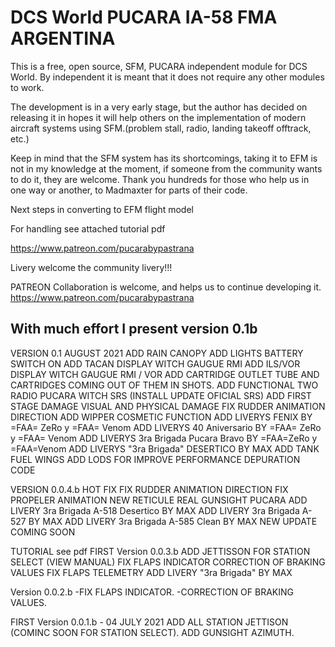 # DCS World PUCARA IA-58 FMA ARGENTINA

This is a free, open source, SFM, PUCARA independent module for DCS World. By independent it is meant that it does not require any other modules to work.

The development is in a very early stage, but the author has decided on releasing it in hopes it will help others on the implementation of modern aircraft systems using SFM.(problem stall, radio, landing takeoff offtrack, etc.)

Keep in mind that the SFM system has its shortcomings, taking it to EFM is not in my knowledge at the moment, if someone from the community wants to do it, they are welcome.
Thank you hundreds for those who help us in one way or another, to Madmaxter for parts of their code.

Next steps in converting to EFM flight model



For handling see attached tutorial pdf


https://www.patreon.com/pucarabypastrana

Livery welcome the community livery!!!

PATREON
Collaboration is welcome, and helps us to continue developing it.
https://www.patreon.com/pucarabypastrana


## With much effort I present version 0.1b
VERSION 0.1 AUGUST 2021
ADD RAIN CANOPY
ADD LIGHTS BATTERY SWITCH ON
ADD TACAN DISPLAY WITCH GAUGUE RMI
ADD ILS/VOR DISPLAY WITCH GAUGUE RMI / VOR
ADD CARTRIDGE OUTLET TUBE AND CARTRIDGES COMING OUT OF THEM IN SHOTS.
ADD FUNCTIONAL TWO RADIO PUCARA WITCH SRS (INSTALL UPDATE OFICIAL SRS)
ADD FIRST STAGE DAMAGE VISUAL AND PHYSICAL DAMAGE
FIX RUDDER ANIMATION DIRECTION
ADD WIPPER COSMETIC FUNCTION
ADD LIVERYS FENIX BY =FAA= ZeRo y =FAA= Venom
ADD LIVERYS 40 Aniversario BY =FAA= ZeRo y =FAA= Venom
ADD LIVERYS 3ra Brigada Pucara Bravo BY =FAA=ZeRo y =FAA=Venom
ADD LIVERYS "3ra Brigada" DESERTICO BY MAX
ADD TANK FUEL WINGS
ADD LODS FOR IMPROVE PERFORMANCE
DEPURATION CODE



VERSION 0.0.4.b HOT FIX
FIX RUDDER ANIMATION DIRECTION
FIX PROPELER ANIMATION 
NEW RETICULE REAL GUNSIGHT PUCARA
ADD LIVERY 3ra Brigada A-518 Desertico BY MAX
ADD LIVERY 3ra Brigada A-527 BY MAX
ADD LIVERY 3ra Brigada A-585 Clean BY MAX
NEW UPDATE COMING SOON 


TUTORIAL see pdf
FIRST Version 0.0.3.b 
ADD JETTISSON FOR STATION SELECT (VIEW MANUAL)
FIX FLAPS INDICATOR
CORRECTION OF BRAKING VALUES
FIX FLAPS TELEMETRY
ADD LIVERY "3ra Brigada" BY MAX

Version 0.0.2.b 
-FIX FLAPS INDICATOR.
-CORRECTION OF BRAKING VALUES.


FIRST Version 0.0.1.b - 04 JULY 2021
ADD ALL STATION JETTISON (COMINC SOON FOR STATION SELECT).
ADD GUNSIGHT AZIMUTH.







